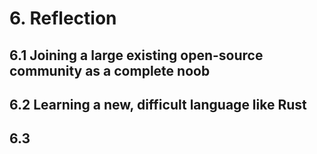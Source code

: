 # 6. Reflection

## 6.1 Joining a large existing open-source community as a complete noob

## 6.2 Learning a new, difficult language like Rust

## 6.3

